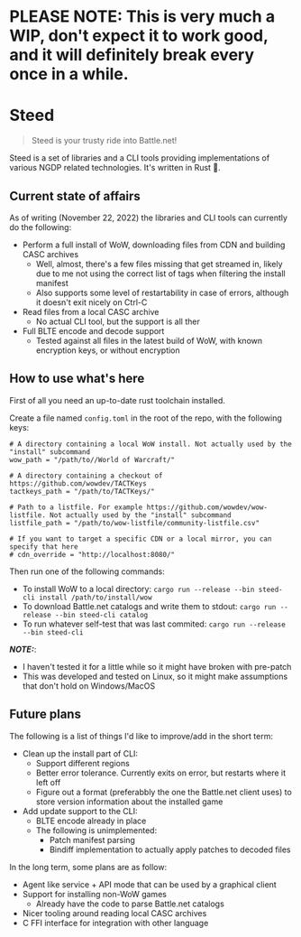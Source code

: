 # PLEASE NOTE: This is very much a WIP, don't expect it to work good, and it will definitely break every once in a while.

# Steed
> Steed is your trusty ride into Battle.net!


Steed is a set of libraries and a CLI tools providing implementations of various NGDP related technologies. It's written in Rust 🦀.

## Current state of affairs
As of writing (November 22, 2022) the libraries and CLI tools can currently do the following:
- Perform a full install of WoW, downloading files from CDN and building CASC archives
    - Well, almost, there's a few files missing that get streamed in, likely due to me not using the correct list of tags when filtering the install manifest
    - Also supports some level of restartability in case of errors, although it doesn't exit nicely on Ctrl-C
- Read files from a local CASC archive
    - No actual CLI tool, but the support is all ther
- Full BLTE encode and decode support
    - Tested against all files in the latest build of WoW, with known encryption keys, or without encryption

## How to use what's here
First of all you need an up-to-date rust toolchain installed.

Create a file named `config.toml` in the root of the repo, with the following keys:
```
# A directory containing a local WoW install. Not actually used by the "install" subcommand
wow_path = "/path/to//World of Warcraft/"

# A directory containing a checkout of https://github.com/wowdev/TACTKeys
tactkeys_path = "/path/to/TACTKeys/"

# Path to a listfile. For example https://github.com/wowdev/wow-listfile. Not actually used by the "install" subcommand
listfile_path = "/path/to/wow-listfile/community-listfile.csv"

# If you want to target a specific CDN or a local mirror, you can specify that here
# cdn_override = "http://localhost:8080/"
```

Then run one of the following commands:
- To install WoW to a local directory: `cargo run --release --bin steed-cli install /path/to/install/wow`
- To download Battle.net catalogs and write them to stdout: `cargo run --release --bin steed-cli catalog`
- To run whatever self-test that was last commited: `cargo run --release --bin steed-cli`

***NOTE:***:
- I haven't tested it for a little while so it might have broken with pre-patch
- This was developed and tested on Linux, so it might make assumptions that don't hold on Windows/MacOS

## Future plans
The following is a list of things I'd like to improve/add in the short term:
- Clean up the install part of CLI:
    - Support different regions
    - Better error tolerance. Currently exits on error, but restarts where it left off
    - Figure out a format (preferabbly the one the Battle.net client uses) to store version information about the installed game
- Add update support to the CLI:
    - BLTE encode already in place
    - The following is unimplemented:
        - Patch manifest parsing
        - Bindiff implementation to actually apply patches to decoded files

In the long term, some plans are as follow:
- Agent like service + API mode that can be used by a graphical client
- Support for installing non-WoW games
    - Already have the code to parse Battle.net catalogs
- Nicer tooling around reading local CASC archives
- C FFI interface for integration with other language